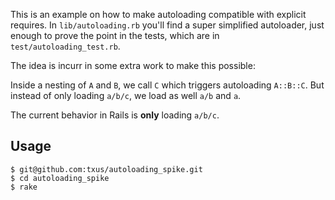 This is an example on how to make autoloading compatible with explicit requires.
In `lib/autoloading.rb` you'll find a super simplified autoloader, just enough to prove the point in the tests, which are in `test/autoloading_test.rb`.

The idea is incurr in some extra work to make this possible:

Inside a nesting of `A` and `B`, we call `C` which triggers autoloading `A::B::C`. But instead of only loading `a/b/c`, we load as well `a/b` and `a`.

The current behavior in Rails is **only** loading `a/b/c`.

## Usage

    $ git@github.com:txus/autoloading_spike.git
    $ cd autoloading_spike
    $ rake
